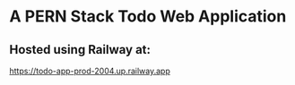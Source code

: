 # A PERN Stack Todo Web Application
## Hosted using Railway at:
https://todo-app-prod-2004.up.railway.app
